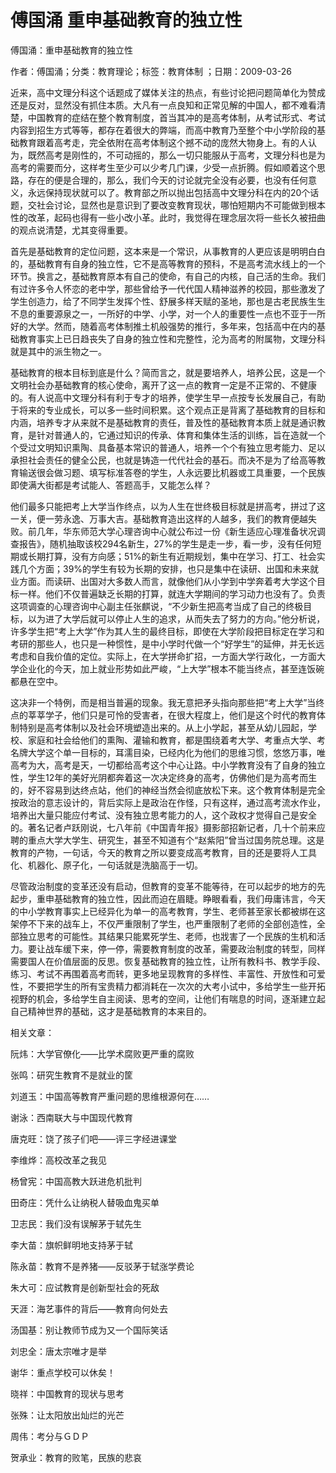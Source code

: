 # 傅国涌  重申基础教育的独立性  
  
傅国涌：重申基础教育的独立性  
作者：傅国涌；分类：教育理论；标签：教育体制 ；日期：2009-03-26  
近来，高中文理分科这个话题成了媒体关注的热点，有些讨论把问题简单化为赞成还是反对，显然没有抓住本质。大凡有一点良知和正常见解的中国人，都不难看清楚，中国教育的症结在整个教育制度，首当其冲的是高考体制，从考试形式、考试内容到招生方式等等，都存在着很大的弊端，而高中教育乃至整个中小学阶段的基础教育跟着高考走，完全依附在高考体制这个撼不动的庞然大物身上。有的人认为，既然高考是刚性的，不可动摇的，那么一切只能服从于高考，文理分科也是为高考的需要而分，这样考生至少可以少考几门课，少受一点折腾。假如顺着这个思路，存在的便是合理的，那么，我们今天的讨论就完全没有必要，也没有任何意义，永远保持现状就可以了。教育部之所以抛出包括高中文理分科在内的20个话题，交社会讨论，显然也是意识到了要改变教育现状，哪怕短期内不可能做到根本性的改革，起码也得有一些小改小革。此时，我觉得在理念层次将一些长久被扭曲的观点说清楚，尤其变得重要。  
首先是基础教育的定位问题，这本来是一个常识，从事教育的人更应该是明明白白的，基础教育有自身的独立性，它不是高等教育的预科，不是高考流水线上的一个环节。换言之，基础教育原本有自己的使命，有自己的内核，自己活的生命。我们有过许多令人怀恋的老中学，那些曾给予一代代国人精神滋养的校园，那些激发了学生创造力，给了不同学生发挥个性、舒展多样天赋的圣地，那也是古老民族生生不息的重要源泉之一，一所好的中学、小学，对一个人的重要性一点也不亚于一所好的大学。然而，随着高考体制推土机般强势的推行，多年来，包括高中在内的基础教育事实上已日趋丧失了自身的独立性和完整性，沦为高考的附属物，文理分科就是其中的派生物之一。  
基础教育的根本目标到底是什么？简而言之，就是要培养人，培养公民，这是一个文明社会办基础教育的核心使命，离开了这一点的教育一定是不正常的、不健康的。有人说高中文理分科有利于专才的培养，使学生早一点按专长发展自己，有助于将来的专业成长，可以多一些时间积累。这个观点正是背离了基础教育的目标和内涵，培养专才从来就不是基础教育的责任，普及性的基础教育本质上就是通识教育，是针对普通人的，它通过知识的传承、体育和集体生活的训练，旨在造就一个个受过文明知识熏陶、具备基本常识的普通人，培养一个个有独立思考能力、足以承担社会责任的健全公民，也就是铸造一代代社会的基石。而决不是为了给高等教育输送很会做习题、填写标准答卷的学生，人永远要比机器或工具重要，一个民族即使满大街都是考试能人、答题高手，又能怎么样？  
他们最多只能把考上大学当作终点，以为人生在世终极目标就是拼高考，拼过了这一关，便一劳永逸、万事大吉。基础教育造出这样的人越多，我们的教育便越失败。前几年，华东师范大学心理咨询中心就公布过一份《新生适应心理准备状况调查报告》，随机抽取该校294名新生，27%的学生是走一步，看一步，没有任何短期或长期打算，没有方向感；51%的新生有近期规划，集中在学习、打工、社会实践几个方面；39%的学生有较为长期的安排，也只是集中在读研、出国和未来就业方面。而读研、出国对大多数人而言，就像他们从小学到中学奔着考大学这个目标一样。他们不仅普遍缺乏长期的打算，就连大学期间的学习动力也没有了。负责这项调查的心理咨询中心副主任张麒说，“不少新生把高考当成了自己的终极目标，以为进了大学后就可以停止人生的追求，从而失去了努力的方向。”他分析说，许多学生把“考上大学”作为其人生的最终目标，即使在大学阶段把目标定在学习和考研的那些人，也只是一种惯性，是中小学时代做一个“好学生”的延伸，并无长远考虑和自我价值的定位。实际上，在大学拼命扩招，一方面大学行政化，一方面大学企业化的今天，加上就业形势如此严峻，“上大学”根本不能当终点，甚至连饭碗都悬在空中。  
这决非一个特例，而是相当普遍的现象。我无意把矛头指向那些把“考上大学”当终点的莘莘学子，他们只是可怜的受害者，在很大程度上，他们是这个时代的教育体制特别是高考体制以及社会环境塑造出来的。从上小学起，甚至从幼儿园起，学校、家庭和社会给他们的熏陶、灌输和教育，都是围绕着考大学、考重点大学、考名牌大学这个单一目标的，耳濡目染，已经内化为他们的思维习惯，悠悠万事，唯高考为大，高考是天，一切都给高考这个中心让路。中小学教育没有了自身的独立性，学生12年的美好光阴都奔着这一次决定终身的高考，仿佛他们是为高考而生的，好不容易到达终点站，他们的神经当然会彻底放松下来。这个教育体制是完全按政治的意志设计的，背后实际上是政治在作怪，只有这样，通过高考流水作业，培养出大量只能应付考试、没有独立思考能力的人，这个政权才觉得自己是安全的。著名记者卢跃刚说，七八年前《中国青年报》摄影部招新记者，几十个前来应聘的重点大学大学生、研究生，甚至不知道有个“赵紫阳”曾当过国务院总理。这是教育的产物，一句话，今天的教育之所以要变成高考教育，目的还是要将人工具化、机器化、原子化，一句话就是洗脑高于一切。  
尽管政治制度的变革还没有启动，但教育的变革不能等待，在可以起步的地方的先起步，重申基础教育的独立性，因此而迫在眉睫。睁眼看看，我们毋庸讳言，今天的中小学教育事实上已经异化为单一的高考教育，学生、老师甚至家长都被绑在这架停不下来的战车上，不仅严重限制了学生，也严重限制了老师的全部创造性，全部独立思考的可能性。其结果只能累死学生、老师，也戕害了一个民族的生机和活力。要让战车缓下来，停一停，需要教育制度的改革，需要政治制度的转型，同样需要国人在价值层面的反思。恢复基础教育的独立性，让所有教科书、教学手段、练习、考试不再围着高考而转，更多地呈现教育的多样性、丰富性、开放性和可爱性，不要把学生的所有宝贵精力都消耗在一次次的大考小试中，多给学生一些开拓视野的机会，多给学生自主阅读、思考的空间，让他们有喘息的时间，逐渐建立起自己精神世界的基础，这才是基础教育的本来目的。  
  
相关文章：  
阮炜：大学官僚化——比学术腐败更严重的腐败  
张鸣：研究生教育不是就业的筐  
刘道玉：中国高等教育严重问题的思维根源何在……  
谢泳：西南联大与中国现代教育  
唐克旺：饶了孩子们吧——评三字经进课堂  
李维烨：高校改革之我见  
杨曾宪：中国高教大跃进危机批判  
田奇庄：凭什么让纳税人替吸血鬼买单  
卫志民：我们没有误解茅于轼先生  
李大苗：旗帜鲜明地支持茅于轼  
陈永苗：教育不是养猪——反驳茅于轼涨学费论  
朱大可：应试教育是创新型社会的死敌  
天涯：海艺事件的背后——教育向何处去  
汤国基：别让教师节成为又一个国际笑话  
刘忠全：唐太宗唯才是举  
谢华：重点学校可以休矣！  
晓祥：中国教育的现状与思考  
张殊：让太阳放出灿烂的光芒  
周伟：考分与ＧＤＰ  
贺承业：教育的败笔，民族的悲哀
